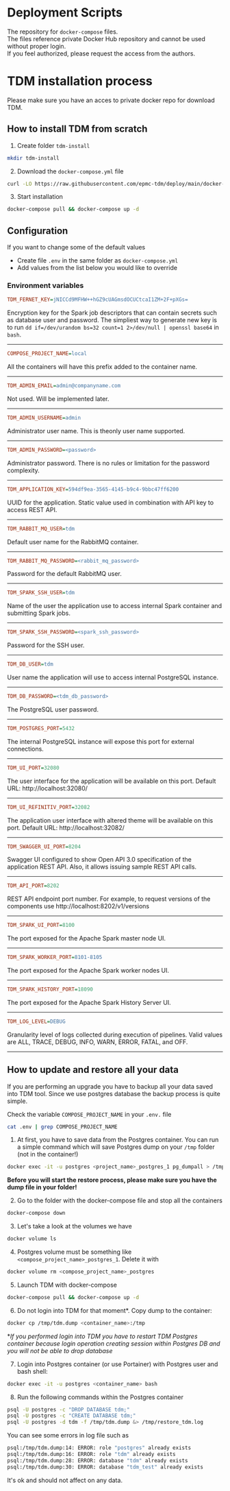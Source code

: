 # Deployment Scripts
The repository for `docker-compose` files.  
The files reference private Docker Hub repository and cannot be used without proper login.  
If you feel authorized, please request the access from the authors.

# TDM installation process

Please make sure you have an acces to private docker repo for download TDM.

## How to install TDM from scratch

1. Create folder `tdm-install`

```sh
mkdir tdm-install
```

2. Download the `docker-compose.yml` file

```sh
curl -LO https://raw.githubusercontent.com/epmc-tdm/deploy/main/docker-compose.yml
```

3. Start installation

```sh
docker-compose pull && docker-compose up -d
```

## Configuration
If you want to change some of the default values
- Create file `.env` in the same folder as `docker-compose.yml`
- Add values from the list below you would like to override
### Environment variables
```ini
TDM_FERNET_KEY=jNICCd9MFHW++hGZ9cUAGmsdOCUCtcaI1ZM+2F+pXGs=
```
Encryption key for the Spark job descriptors that can contain secrets such as database user and password. 
The simpliest way to generate new key is to run `dd if=/dev/urandom bs=32 count=1 2>/dev/null | openssl base64` in `bash`.

---
```ini
COMPOSE_PROJECT_NAME=local
```
All the containers will have this prefix added to the container name.

---
```ini
TDM_ADMIN_EMAIL=admin@companyname.com
```
Not used. Will be implemented later.

---
```ini
TDM_ADMIN_USERNAME=admin
```
Administrator user name. This is theonly user name supported.

---
```ini
TDM_ADMIN_PASSWORD=<password>
```
Administrator password. There is no rules or limitation for the password complexity.

---
```ini
TDM_APPLICATION_KEY=594df9ea-3565-4145-b9c4-9bbc47ff6200
```
UUID for the application. Static value used in combination with API key to access REST API.

---
```ini
TDM_RABBIT_MQ_USER=tdm
```
Default user name for the RabbitMQ container.

---
```ini
TDM_RABBIT_MQ_PASSWORD=<rabbit_mq_password>
```
Password for the default RabbitMQ user.

---
```ini
TDM_SPARK_SSH_USER=tdm
```
Name of the user the application use to access internal Spark container and submitting Spark jobs.

---
```ini
TDM_SPARK_SSH_PASSWORD=<spark_ssh_password>
```
Password for the SSH user.

---
```ini
TDM_DB_USER=tdm
```
User name the application will use to access internal PostgreSQL instance.

---
```ini
TDM_DB_PASSWORD=<tdm_db_password>
```
The PostgreSQL user password.

---
```ini
TDM_POSTGRES_PORT=5432
```
The internal PostgreSQL instance will expose this port for external connections.

---
```ini
TDM_UI_PORT=32080
```
The user interface for the application will be available on this port. Default URL: http://localhost:32080/

---
```ini
TDM_UI_REFINITIV_PORT=32082
```
The application user interface with altered theme will be available on this port. Default URL: http://localhost:32082/

---
```ini
TDM_SWAGGER_UI_PORT=8204
```
Swagger UI configured to show Open API 3.0 specification of the application REST API. Also, it allows issuing sample REST API calls.

---
```ini
TDM_API_PORT=8202
```
REST API endpoint port number. For example, to request versions of the components use http://localhost:8202/v1/versions

---
```ini
TDM_SPARK_UI_PORT=8100
```
The port exposed for the Apache Spark master node UI.

---
```ini
TDM_SPARK_WORKER_PORT=8101-8105
```
The port exposed for the Apache Spark worker nodes UI.

---
```ini
TDM_SPARK_HISTORY_PORT=18090
```
The port exposed for the Apache Spark History Server UI.

---
```ini
TDM_LOG_LEVEL=DEBUG
```
Granularity level of logs collected during execution of pipelines. Valid values are ALL, TRACE, DEBUG, INFO, WARN, ERROR, FATAL, and OFF.

---


## How to update and restore all your data

If you are performing an upgrade you have to backup all your data saved into TDM tool.
Since we use postgres database the backup process is quite simple.

Check the variable `COMPOSE_PROJECT_NAME` in your `.env.` file

```sh
cat .env | grep COMPOSE_PROJECT_NAME
```

1. At first, you have to save data from the Postgres container.
You can run a simple command which will save Postgres dump on your `/tmp` folder (not in the container!)

```sh
docker exec -it -u postgres <project_name>_postgres_1 pg_dumpall > /tmp/tdm.dump
```

**Before you will start the restore process, please make sure you have the dump file in your folder!**

2. Go to the folder with the docker-compose file and stop all the containers

```sh
docker-compose down
```

3. Let's take a look at the volumes we have

```sh
docker volume ls
```

4. Postgres volume must be something like `<compose_project_name>_postgres_1`. Delete it with

```sh
docker volume rm <compose_project_name>_postgres
```

5. Launch TDM with docker-compose

```sh
docker-compose pull && docker-compose up -d
```

6. Do not login into TDM for that moment*.
Copy dump to the container:

```sh
docker cp /tmp/tdm.dump <container_name>:/tmp
```

**If you performed login into TDM you have to restart TDM Postgres container because login operation creating session within Postgres DB and you will not be able to drop database*

7. Login into Postgres container (or use Portainer) with Postgres user and bash shell:

```sh
docker exec -it -u postgres <container_name> bash
```

8. Run the following commands within the Postgres container

```sh
psql -U postgres -c "DROP DATABASE tdm;"
psql -U postgres -c "CREATE DATABASE tdm;"
psql -U postgres -d tdm -f /tmp/tdm.dump &> /tmp/restore_tdm.log
```

You can see some errors in log file such as

```sh
psql:/tmp/tdm.dump:14: ERROR: role "postgres" already exists
psql:/tmp/tdm.dump:16: ERROR: role "tdm" already exists
psql:/tmp/tdm.dump:28: ERROR: database "tdm" already exists
psql:/tmp/tdm.dump:30: ERROR: database "tdm_test" already exists
```

It's ok and should not affect on any data.
